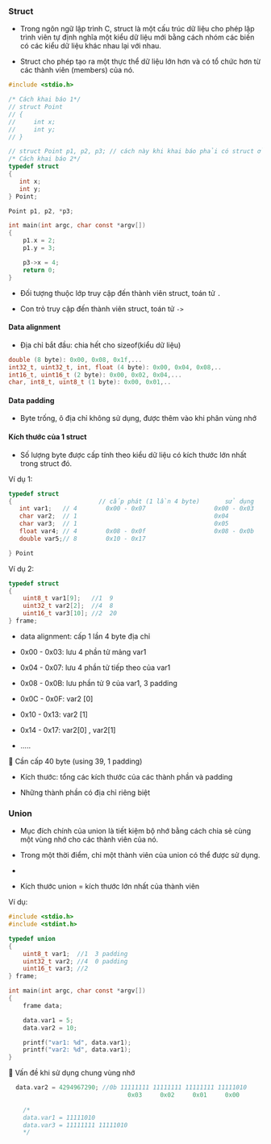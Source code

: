 ### Struct

- Trong ngôn ngữ lập trình C, struct là một cấu trúc dữ liệu cho phép lập trình viên tự định nghĩa một kiểu dữ liệu mới bằng cách nhóm các biến có các kiểu dữ liệu khác nhau lại với nhau. 

- Struct cho phép tạo ra một thực thể dữ liệu lớn hơn và có tổ chức hơn từ các thành viên (members) của nó.

```c
#include <stdio.h>

/* Cách khai báo 1*/
// struct Point
// {
//     int x;
//     int y;
// }

// struct Point p1, p2, p3; // cách này khi khai báo phải có struct ở trước
/* Cách khai báo 2*/
typedef struct 
{
   int x;
   int y; 
} Point;

Point p1, p2, *p3;

int main(int argc, char const *argv[])
{
    p1.x = 2;
    p1.y = 3;

    p3->x = 4;
    return 0;
}
```
- Đối tượng thuộc lớp truy cập đến thành viên struct, toán tử `.`

- Con trỏ truy cập đến thành viên struct, toán tử `->`

#### Data alignment

- Địa chỉ bắt đầu: chia hết cho sizeof(kiểu dữ liệu)

```c
double (8 byte): 0x00, 0x08, 0x1f,...
int32_t, uint32_t, int, float (4 byte): 0x00, 0x04, 0x08,..
int16_t, uint16_t (2 byte): 0x00, 0x02, 0x04,...
char, int8_t, uint8_t (1 byte): 0x00, 0x01,..
```

#### Data padding

- Byte trống, ô địa chỉ không sử dụng, được thêm vào khi phân vùng nhớ

#### Kích thước của 1 struct

- Số lượng byte được cấp tính theo kiểu dữ liệu có kích thước lớn nhất trong struct đó.

Ví dụ 1:
 
 ```c
 typedef struct 
{                        // cấp phát (1 lần 4 byte)       sử dụng         dư
    int var1;   // 4        0x00 - 0x07                   0x00 - 0x03       0x04 - 0x07            
    char var2;  // 1                                      0x04              0x05 - 0x07
    char var3;  // 1                                      0x05              0x06 - 0x07: 2 padding
    float var4; // 4        0x08 - 0x0f                   0x08 - 0x0b       0x0c - 0x0f
    double var5;// 8        0x10 - 0x17                    

} Point

 ```

Ví dụ 2:

```c
typedef struct
{
    uint8_t var1[9];   //1  9
    uint32_t var2[2];  //4  8
    uint16_t var3[10]; //2  20
} frame;
```
- data alignment: cấp 1 lần 4 byte địa chỉ

- 0x00 - 0x03: lưu 4 phần tử mảng var1

- 0x04 - 0x07: lưu 4 phần tử tiếp theo của var1

- 0x08 - 0x0B: lưu phần tử 9 của var1, 3 padding

- 0x0C - 0x0F: var2 [0]

- 0x10 - 0x13: var2 [1]

- 0x14 - 0x17: var2[0] , var2[1]

- .....

📌 Cần cấp 40 byte (using 39, 1 padding)

- Kích thước: tổng các kích thước của các thành phần và padding

- Những thành phần có địa chỉ riêng biệt

### Union

- Mục đích chính của union là tiết kiệm bộ nhớ bằng cách chia sẻ cùng một vùng nhớ cho các thành viên của nó.

-  Trong một thời điểm, chỉ một thành viên của union có thể được sử dụng.
-  

-  Kích thước union = kích thước lớn nhất của thành viên

Ví dụ:

```c
#include <stdio.h>
#include <stdint.h>

typedef union 
{
    uint8_t var1;  //1  3 padding
    uint32_t var2; //4  0 padding
    uint16_t var3; //2
} frame;

int main(int argc, char const *argv[])
{
    frame data;

    data.var1 = 5;
    data.var2 = 10;

    printf("var1: %d", data.var1); 
    printf("var2: %d", data.var1);
}
```

📌 Vấn đề khi sử dụng chung vùng nhớ
```c
  data.var2 = 4294967290; //0b 11111111 11111111 11111111 11111010
                                 0x03     0x02     0x01     0x00
    
    /*
    data.var1 = 11111010
    data.var3 = 11111111 11111010
    */
```